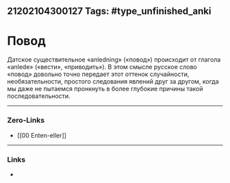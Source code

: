 21202104300127
Tags: #type_unfinished_anki 
---
# Повод

Датское существительное «anledning» («повод») происходит от глагола «anlede» («вести», «приводить»). В этом смысле русское слово «повод» довольно точно передает этот оттенок случайности, необязательности, простого следования явлений друг за другом, когда мы даже не пытаемся пронкнуть в более глубокие причины такой последовательности. 

---
### Zero-Links
- [[00 Enten-eller]]
---
### Links
-